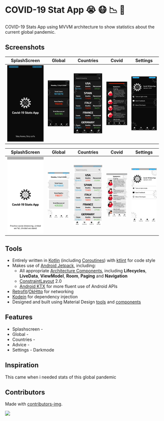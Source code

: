 # COVID-19 Stat App :sob: :mask: :chart_with_downwards_trend: :iphone:
 COVID-19 Stats App using MVVM architecture to show statistics about the current global pandemic.

## Screenshots
| SplashScreen | Global | Countries | Covid | Settings |
| ------ | ----- | ------ | ------ | ------ |
|![SplashScreen](/art/splash-dark.png) | ![Global](/art/global-dark.png) | ![Countries](/art/countries-dark.png) | ![Covid](/art/covid-dark.png) | ![Settings](/art/settings-dark.png) |

| SplashScreen | Global | Countries | Covid | Settings |
| ------ | ----- | ------ | ------ | ------ |
|![SplashScreen](/art/splash-light.png) | ![Global](/art/gobal-light.png) | ![Countries](/art/countries-light.png) | ![Covid](/art/covid-light.png) | ![Settings](/art/settings-light.png) |

## Tools
* Entirely written in [Kotlin](https://kotlinlang.org/) (including [Coroutines](https://kotlinlang.org/docs/reference/coroutines-overview.html)) with [ktlint](https://github.com/pinterest/ktlint) for code style
* Makes use of [Android Jetpack](https://developer.android.com/jetpack/), including:
  * All appropriate [Architecture Components](https://developer.android.com/jetpack/arch/), including **Lifecycles**, **LiveData**, **ViewModel**, **Room**, **Paging** and **Navigation** 
  * [ConstraintLayout](https://developer.android.com/reference/androidx/constraintlayout/widget/ConstraintLayout) 2.0
  * [Android KTX](https://developer.android.com/kotlin/ktx) for more fluent use of Android APIs
* [Retrofit](https://square.github.io/retrofit/)/[OkHttp](https://square.github.io/okhttp/) for networking
* [Kodein](https://kodein.org/Kodein-DI/?6.5/android) for dependency injection
* Designed and built using Material Design [tools](https://material.io/tools/) and [components](https://material.io/develop/android/)

## Features

* Splashscreen -
* Global -
* Countries -
* Advice -
* Settings - Darkmode


## Inspiration
This came when i needed stats of this global pandemic


## Contributors
Made with [contributors-img](https://contributors-img.web.app).

<a href="https://github.com/VictorKabata/COVID19StatApp/graphs/contributors">
  <img src="https://contributors-img.web.app/image?repo=VictorKabata/COVID19StatApp" />
</a>




